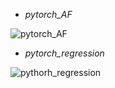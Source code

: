 - *pytorch_AF*

![pytorch_AF](https://i.imgur.com/BCL8iLH.png)

- *pytorch_regression*

![pythorh_regression](https://i.imgur.com/WMbsfXd.gif)
